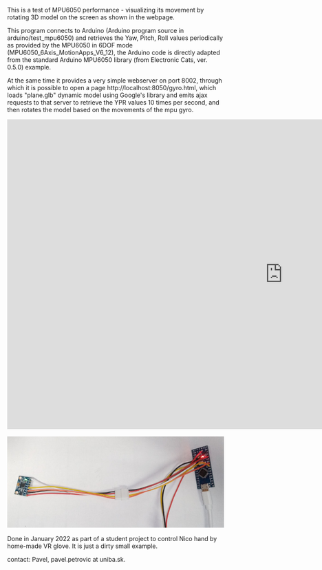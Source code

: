 This is a test of MPU6050 performance - visualizing its movement by rotating 3D model
on the screen as shown in the webpage.

This program connects to Arduino (Arduino program source in arduino/test_mpu6050) and retrieves
the Yaw, Pitch, Roll values periodically as provided by the MPU6050 in 6DOF mode 
(MPU6050_6Axis_MotionApps_V6_12), the Arduino code is directly adapted from the 
standard Arduino MPU6050 library (from Electronic Cats, ver. 0.5.0) example.


At the same time it provides a very simple webserver on port 8002, through which
it is possible to open a page http://localhost:8050/gyro.html, which loads "plane.glb"
dynamic model using Google's library and emits ajax requests to that server to 
retrieve the YPR values 10 times per second, and then rotates the model based
on the movements of the mpu gyro. 

<iframe width="1280" height="720" src="https://www.youtube.com/embed/XhT9lw_JC04" title="YouTube video player" frameborder="0" allow="accelerometer; autoplay; clipboard-write; encrypted-media; gyroscope; picture-in-picture" allowfullscreen></iframe>

![Connect VCC,GND,SDA,SCL and INT to pin 2](mpu6050_connected_to_arduino.jpg)

Done in January 2022 as part of a student project to control Nico hand by home-made VR glove.
It is just a dirty small example.

contact: Pavel, pavel.petrovic at uniba.sk.

